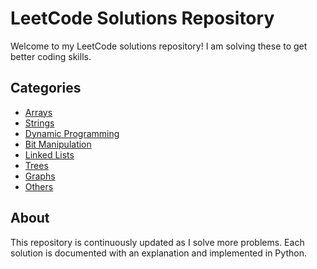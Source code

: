 # LeetCode Solutions Repository

Welcome to my LeetCode solutions repository! I am solving these to get better coding skills. 

## Categories

- [Arrays](Arrays/README.md)
- [Strings](Strings/README.md)
- [Dynamic Programming](Dynamic_Programming/README.md)
- [Bit Manipulation](Bit_Manipulation/README.md)
- [Linked Lists](Linked_Lists/README.md)
- [Trees](Trees/README.md)
- [Graphs](Graphs/README.md)
- [Others](Others/README.md)

## About

This repository is continuously updated as I solve more problems. Each solution is documented with an explanation and implemented in Python. 

